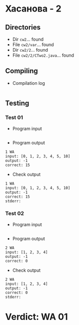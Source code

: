 # Хасанова - 2
## Directories
- Dir `cw2`... found
- File `cw2/var`... found
- Dir `cw2/2`... found
- File `cw2/2/CTwo2.java`... found
## Compiling
- Compilation log
```

```
## Testing
### Test 01
- Program input
```

```
- Program output
```
1 WA
input: [0, 1, 2, 3, 4, 5, 10]
output: -1
correct: 15

```
- Check output
```
1 WA
input: [0, 1, 2, 3, 4, 5, 10]
output: -1
correct: 15
stderr:

```
### Test 02
- Program input
```

```
- Program output
```
2 WA
input: [1, 2, 3, 4]
output: -1
correct: 0

```
- Check output
```
2 WA
input: [1, 2, 3, 4]
output: -1
correct: 0
stderr:

```
# Verdict: WA 01

